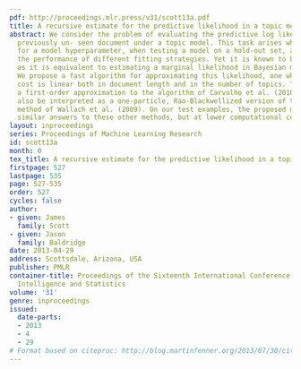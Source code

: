 ```yaml
---
pdf: http://proceedings.mlr.press/v31/scott13a.pdf
title: A recursive estimate for the predictive likelihood in a topic model
abstract: We consider the problem of evaluating the predictive log likelihood of a
  previously un- seen document under a topic model. This task arises when cross-validating
  for a model hyperparameter, when testing a model on a hold-out set, and when comparing
  the performance of different fitting strategies. Yet it is known to be very challenging,
  as it is equivalent to estimating a marginal likelihood in Bayesian model selection.
  We propose a fast algorithm for approximating this likelihood, one whose computational
  cost is linear both in document length and in the number of topics. The method is
  a first-order approximation to the algorithm of Carvalho et al. (2010), and can
  also be interpreted as a one-particle, Rao-Blackwellized version of the "left-to-right"
  method of Wallach et al. (2009). On our test examples, the proposed method gives
  similar answers to these other methods, but at lower computational cost.
layout: inproceedings
series: Proceedings of Machine Learning Research
id: scott13a
month: 0
tex_title: A recursive estimate for the predictive likelihood in a topic model
firstpage: 527
lastpage: 535
page: 527-535
order: 527
cycles: false
author:
- given: James
  family: Scott
- given: Jason
  family: Baldridge
date: 2013-04-29
address: Scottsdale, Arizona, USA
publisher: PMLR
container-title: Proceedings of the Sixteenth International Conference on Artificial
  Intelligence and Statistics
volume: '31'
genre: inproceedings
issued:
  date-parts:
  - 2013
  - 4
  - 29
# Format based on citeproc: http://blog.martinfenner.org/2013/07/30/citeproc-yaml-for-bibliographies/
---
```

